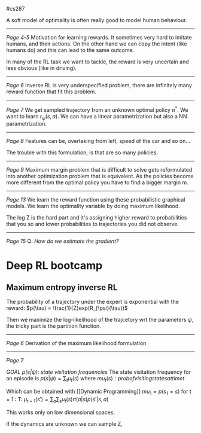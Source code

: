 #cs287 

A soft model of optimality is often really good to model human behaviour. 

---
*Page 4-5*
Motivation for learning rewards. 
It sometimes very hard to imitate humans, and their actions. On the other hand we can copy the intent (like humans do) and this can lead to the same outcome. 

In many of the RL task we want to tackle, the reward is very uncertain and less obvious (like in driving). 

---
*Page 6*
Inverse RL is very underspecified problem, there are infinitely many reward function that fit this problem. 

---
*Page 7*
We get sampled trajectory from an unknown optimal policy $\pi^{*}$. We want to learn $r_{\psi}(s, a)$. 
We can have a linear parametrization but also a NN parametrization. 

---
*Page 8*
Features can be, overtaking from left, speed of the car and so on... 

The trouble with this formulation, is that are so many policies.

---
*Page 9*
Maximum margin problem that is difficult to solve gets reformulated into another optimization problem that is equivalent. As the policies become more different from the optimal policy you have to find a bigger margin m. 

---
*Page 13*
We learn the reward function using these probabilistic graphical models. 
We learn the optimality variable by doing maximum likelihood. 

The log Z is the hard part and it's assigning higher reward to probabilities that you so and lower probabilities to trajectories you did not observe. 

---
*Page 15*
Q: *How do we estimate the gradient?*






# Deep RL bootcamp


## Maximum entropy inverse RL 

The probability of a trajectory under the expert is exponential with the reward:
$p(\tau) = \frac{1}{Z}exp(R_{\psi}(\tau))$

Then we maximize the log-likelihood of the trajcetory wrt the parameters $\psi$, the tricky part is the partition function. 

---
*Page 6*
Derivation of the maximum likelihood formulation 

---
*Page 7*


*GOAL $p(s|\psi)$: state visitation frequencies*
The state visitation frequency for an episode is 
$p(s|\psi) = \sum_t \mu_t(s)$
where
$mu_t(s): prob of visiting state s at time t$

Which can be obtained with [[Dynamic Programming]]
$mu_1 = p(s_1 = s)$
for t = 1 : T:
	$\mu_{t + 1}(s') = \sum_a \sum_s \mu_t(s) \pi(a|s)p(s'|s, a)$

This works only on low dimensional spaces. 

If the dynamics are unknown we can sample Z, 

















